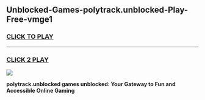 
## Unblocked-Games-polytrack.unblocked-Play-Free-vmge1
<h3>
<a href="https://premium76.site?title=polytrack.unblocked&ref=23A">CLICK TO PLAY</a></h3>
<hr>

<h3>
<a href="https://premium76.site?title=polytrack.unblocked&ref=23A">CLICK 2 PLAY</a>
  
</h3>

<a href="https://premium76.site?title=polytrack.unblocked&ref=23A"><img src="https://clearcache.store/games.png"></a>


**polytrack.unblocked games unblocked: Your Gateway to Fun and Accessible Online Gaming**
